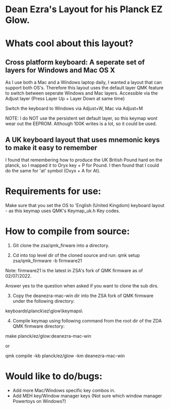 # Dean Ezra's Layout for his Planck EZ Glow.

# Whats cool about this layout?

## Cross platform keyboard: A seperate set of layers for Windows and Mac OS X
As I use both a Mac and a Windows laptop daily, I wanted a layout that can support both OS's.
Therefore this layout uses the default layer QMK feature to switch between seperate Windows and Mac layers.
Accessible via the Adjust layer (Press Layer Up + Layer Down at same time)

Switch the keyboard to Windows via Adjust+W, Mac via Adjust+M

NOTE: I do NOT use the persistent set default layer, so this keymap wont wear out the EEPROM. Although 100K writes is a lot, so it could be used.

## A UK keyboard layout that uses mnemonic keys to make it easy to remember
I found that remembering how to produce the UK British Pound hard on the planck, so I mapped it to Oryx key + P for Pound.
I then found that I could do the same for 'at' symbol (Oxyx + A for At).

# Requirements for use:
Make sure that you set the OS to 'English (United Kingdom) keyboard layout - as this keymap uses QMK's Keymap_uk.h Key codes.

# How to compile from source:

1. Git clone the zsa/qmk_firware into a directory.

2. Cd into top level dir of the cloned source and run:
qmk setup zsa/qmk_firmware -b firmware21

Note: firmware21 is the latest in ZSA's fork of QMK firmware as of 02/07/2022.

Answer yes to the question when asked if you want to clone the sub dirs.

3. Copy the deanezra-mac-win dir into the ZSA fork of QMK firmware under the following directory:

keyboards\planck\ez\glow\keymaps\

4. Compile keymap using following command from the root dir of the ZDA QMK firmware directory:

make planck/ez/glow:deanezra-mac-win

or

qmk compile -kb planck/ez/glow -km deanezra-mac-win

# Would like to do/bugs:

- Add more Mac/Windows specific key combos in.
- Add MEH key/Window manager keys (Not sure which window manager Powertoys on Windows?)



